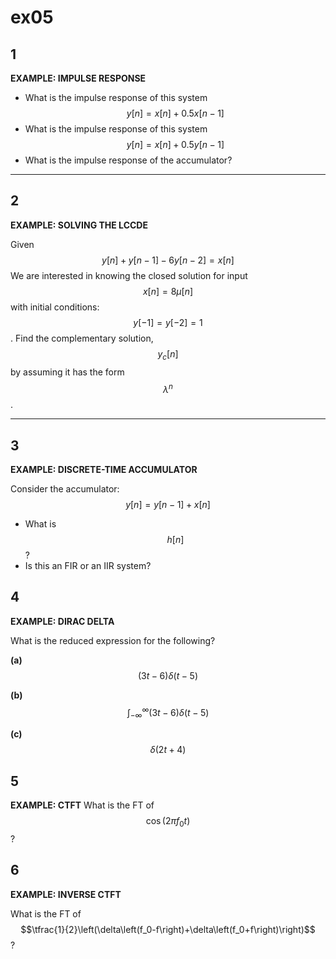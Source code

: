 # ex05

## 1
__EXAMPLE: IMPULSE RESPONSE__

- What is the impulse response of this system
$$
y[n]=x[n]+0.5x[n-1]
$$
- What is the impulse response of this system
$$
y[n]=x[n]+0.5y[n-1]
$$
- What is the impulse response of the accumulator?

----


## 2
__EXAMPLE: SOLVING THE LCCDE__

Given
$$
y[n]+y[n-1]-6y[n-2]=x[n]
$$
We are interested in knowing the closed solution for input $$x[n]=8\mu[n]$$ with initial conditions: $$y[-1]=y[-2]=1$$. Find the complementary solution, $$y_c[n]$$ by assuming it has the form $$\lambda^n$$.

---- 


## 3
__EXAMPLE: DISCRETE-TIME ACCUMULATOR__

Consider the accumulator:
$$
y[n]=y[n-1]+x[n]
$$
- What is $$h[n]$$?
- Is this an FIR or an IIR system?


## 4
__EXAMPLE: DIRAC DELTA__

What is the reduced expression for the following?

__(a)__ $$(3t-6)\delta(t-5)$$

__(b)__ $$\int_{-\infty}^{\infty}{(3t-6)\delta(t-5)}$$

__(c)__ $$\delta(2t+4)$$


## 5
__EXAMPLE: CTFT__
What is the FT of $$\cos{\left(2\pi{f}_0t\right)}$$?


## 6
__EXAMPLE: INVERSE CTFT__

What is the FT of $$\tfrac{1}{2}\left(\delta\left(f_0-f\right)+\delta\left(f_0+f\right)\right)$$?

